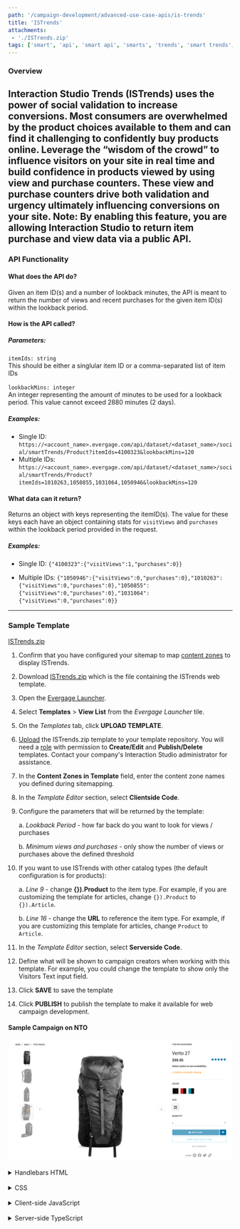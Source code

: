 ```yaml
---
path: '/campaign-development/advanced-use-case-apis/is-trends'
title: 'ISTrends'
attachments:
 - './ISTrends.zip'
tags: ['smart', 'api', 'smart api', 'smarts', 'trends', 'smart trends', 'smarttrends', 'istrends', 'use-case api']
---
```


### Overview

Interaction Studio Trends (ISTrends) uses the power of social validation to increase conversions. Most consumers are overwhelmed by the product choices available to them and can find it challenging to confidently buy products online. Leverage the “wisdom of the crowd” to influence visitors on your site in real time and build confidence in products viewed by using view and purchase counters. These view and purchase counters drive both validation and urgency ultimately influencing conversions on your site.
Note: By enabling this feature, you are allowing Interaction Studio to return item purchase and view data via a public API.
---

### API Functionality

#### What does the API do?

Given an item ID(s) and a number of lookback minutes, the API is meant to return the number of views and recent purchases for the given item ID(s) within the lookback period.

#### How is the API called?
##### Parameters:

`itemIds: string`<br>
This should be either a singlular item ID or a comma-separated list of item IDs

`lookbackMins: integer`<br>
An integer representing the amount of minutes to be used for a lookback period. This value cannot exceed 2880 minutes (2 days).

##### Examples:
- Single ID: `https://<account_name>.evergage.com/api/dataset/<dataset_name>/social/smartTrends/Product?itemIds=4100323&lookbackMins=120`
- Multiple IDs: `https://<account_name>.evergage.com/api/dataset/<dataset_name>/social/smartTrends/Product?itemIds=1010263,1050855,1031064,1050946&lookbackMins=120`

#### What data can it return?
Returns an object with keys representing the itemID(s). The value for these keys each have an object containing stats for `visitViews` and `purchases` within the lookback period provided in the request.

##### Examples:
- Single ID: `{"4100323":{"visitViews":1,"purchases":0}}`

- Multiple IDs: `{"1050946":{"visitViews":0,"purchases":0},"1010263":{"visitViews":0,"purchases":0},"1050855":{"visitViews":0,"purchases":0},"1031064":{"visitViews":0,"purchases":0}}`

---

### Sample Template

<a href="./ISTrends.zip" download="ISTrends.zip">ISTrends.zip</a>

1. Confirm that you have configured your sitemap to map <a href="https://developer.evergage.com/web-integration/sitemap/contentzones">content zones</a> to display ISTrends.
2. Download <a href="./ISTrends.zip" download="ISTrends.zip">ISTrends.zip</a> which is the file containing the ISTrends web template.
3. Open the <a href="https://doc.evergage.com/display/EKB/Install+and+Use+the+Evergage+Launcher">Evergage Launcher</a>.
4. Select **Templates** > **View List** from the _Evergage Launcher_ tile.
5. On the _Templates_ tab, click **UPLOAD TEMPLATE**.
6. <a href="https://doc.evergage.com/display/EKB/Clone%2C+Download+or+Upload+a+Web+Template">Upload</a> the ISTrends.zip template to your template repository. You will need a <a href="https://doc.evergage.com/display/EKB/Add%2C+Edit%2C+and+Delete+Users+and+Roles">role</a> with permission to **Create/Edit** and **Publish/Delete** templates. Contact your company's Interaction Studio administrator for assistance.
7. In the **Content Zones in Template** field, enter the content zone names you defined during sitemapping.
8. In the _Template Editor_ section, select **Clientside Code**.
9. Configure the parameters that will be returned by the template:

     a. _Lookback Period_ - how far back do you want to look for views / purchases

     b. _Minimum views and purchases_ - only show the number of views or purchases above the defined threshold
10. If you want to use ISTrends with other catalog types (the default configuration is for products):

     a. _Line 9_ - change **{}).Product** to the item type. For example, if you are customizing the template for articles, change `{}).Product` to `{}).Article`.

     b. _Line 16_ - change the **URL** to reference the item type. For example, if you are customizing this template for articles, change `Product` to `Article`.
11. In the _Template Editor_ section, select **Serverside Code**.
12. Define what will be shown to campaign creators when working with this template. For example, you could change the template to show only the Visitors Text input field.
13. Click **SAVE** to save the template
14. Click **PUBLISH** to publish the template to make it available for web campaign development.

#### Sample Campaign on NTO

<spacer type="horizontal" size="40"></spacer>
<img src="is-trends-example.png" width="auto"/>
<spacer type="horizontal" size="60  "></spacer>

<details>
<summary>Handlebars HTML</summary>
<p>

```html
{{!--
    Template: ISTrends

    Requirements:
    1) In order to leverage IS Trends, please contact support to enable the feature. IS Trends is available to both
    Growth & Premium edition accounts.
    2) Enable IS Trends for dataset (Settings > General Setup > Advanced Options > Enable IS Trends)
--}}

<ul id="mcis-trends" class="mcis-trends" data-evg-campaign-id="{{campaign}}"
data-evg-experience-id="{{experience}}" data-evg-user-group="{{userGroup}}">
</ul>

```
</p>
</details>

<br>

<details>
<summary>CSS</summary>
<p>

```css
#mcis-trends.mcis-trends {
    opacity: 0;
    padding: 0 15px;
    font-style: italic;
}

#mcis-trends.mcis-trends li {
    color: #ffa500;
    list-style-type: none;
}

```
</p>
</details>

<br>

<details>
<summary>Client-side JavaScript</summary>
<p>

```js
(function() {

    const ISTrends = (function() {

        const settings = {
            account: Evergage.getConfig().account,
            dataset: Evergage.getConfig().dataset,
            delay: 3000,
            id: (((Evergage.getCurrentPage() || {}).catalog || {}).Product || {})._id,
            lookbackMins: 2 * 60, // maximum 2 day
            minPurchases: 1,
            minViews: 1,
            reloadInterval: 30 * 1000,
            shouldCycle: true,
            stopLoadingAfter: 10 * 60 * 1000,
            url: () => `https://${settings.account}.evergage.com/api/dataset/${settings.dataset}/social/smartTrends/Product`
        };

        const global = {
            context: null,
            template: null
        };

        const actions = {
            handleResults: (results) => {
                const { id, minPurchases, minViews } = settings;
                const { purchasesText, visitorsText } = global.context;

                const mcisTrendsContainer = Evergage.cashDom('ul.mcis-trends');
                mcisTrendsContainer.css({ "opacity": "0" });
                mcisTrendsContainer.empty();
                if (results[id].purchases >= minPurchases) {
                    mcisTrendsContainer.append(`
                        <li id="evg-trend-minPurchases">
                            ${results[id].purchases} ${purchasesText}
                        </li>
                    `);
                }
                if (results[id].visitViews >= minViews) {
                    mcisTrendsContainer.append(`
                        <li id="evg-trend-minViews">
                            ${results[id].visitViews} ${visitorsText}
                        </li>
                    `);
                }
                mcisTrendsContainer.css({ "opacity": "1" });
            },
            loadTrends: () => {
                const { id, lookbackMins, url } = settings;
                const requestUrl = `${url()}?itemIds=${id}&lookbackMins=${lookbackMins}`;

                return fetch(requestUrl)
                    .then((resp) => {
                        return resp.json();
                    })
                    .then((data) => {
                        return actions.handleResults(data);
                    })
                    .catch((err) => {
                        console.warn(err);
                    });
            }
        };

        return {
            init: function({ context, template }) {
                const { reloadInterval, stopLoadingAfter } = settings;
                const { loadTrends } = actions;

                Object.assign(global, { context, template });
                loadTrends();
                const timerId = window.setInterval(loadTrends, reloadInterval);
                window.setTimeout(() => {
                    settings.shouldCycle = false;
                    clearInterval(timerId);
                }, stopLoadingAfter);
            }
        };

    })();

    /**
     * @function buildBindId
     * @param {Object} context
     * @description Create unique bind ID based on the campaign and experience IDs.
     */
    function buildBindId(context) {
        return `${context.campaign}:${context.experience}`;
    }

    function apply(context, template) {
        const contentZoneSelector = Evergage.getContentZoneSelector(context.contentZone);
        return Evergage.DisplayUtils
            .bind(buildBindId(context))
            .pageElementLoaded(contentZoneSelector)
            .then((element) => {
                if (Evergage.cashDom("#mcis-trends").length > 0) return;

                const html = template(context);
                Evergage.cashDom(element).html(html);
                ISTrends.init({ context, template });
            });
    }

    function reset(context, template) {
        Evergage.DisplayUtils.unbind(buildBindId(context));
        Evergage.cashDom("#mcis-trends").remove();
    }

    function control(context) {
        const contentZoneSelector = Evergage.getContentZoneSelector(context.contentZone);
        return Evergage.DisplayUtils
            .bind(buildBindId(context))
            .pageElementLoaded(contentZoneSelector)
            .then((element) => {
                Evergage.cashDom(element).attr({
                    "data-evg-campaign-id": context.campaign,
                    "data-evg-experience-id": context.experience,
                    "data-evg-user-group": "Control"
                });
            });
    }

    registerTemplate({
        apply: apply,
        reset: reset,
        control: control
    });

})();

```
</p>
</details>

<br>

<details>
<summary>Server-side TypeScript</summary>
<p>

```ts
export class ISTrendsTemplate implements CampaignTemplateComponent {

    purchasesText: string;

    visitorsText: string;

    run(context: CampaignComponentContext) {
        return {
            purchasesText: this.purchasesText || "recently purchased",
            visitorsText: this.visitorsText || "visitors currently viewing"
        };
    }

}

```
</p>
</details>

<br>
